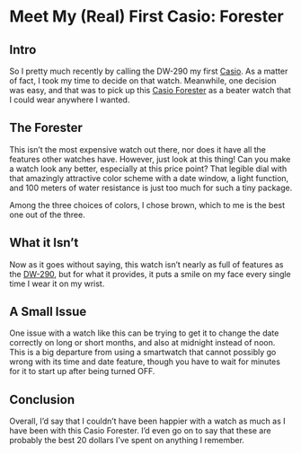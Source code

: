# Meet My (Real) First Casio: Forester

## Intro

So I pretty much recently by calling the DW-290 my first [Casio](https://www.casio.com). As a matter of fact, I took my time to decide on that watch. Meanwhile, one decision was easy, and that was to pick up this [Casio Forester](https://www.casio.com/us/watches/casio/product.FT-500WC-5BV) as a beater watch that I could wear anywhere I wanted.

## The Forester

This isn’t the most expensive watch out there, nor does it have all the features other watches have. However, just look at this thing! Can you make a watch look any better, especially at this price point? That legible dial with that amazingly attractive color scheme with a date window, a light function, and 100 meters of water resistance is just too much for such a tiny package.

Among the three choices of colors, I chose brown, which to me is the best one out of the three.

## What it Isn’t

Now as it goes without saying, this watch isn’t nearly as full of features as the [DW-290](https://www.casio.com/us/watches/casio/product.DW-290-1V), but for what it provides, it puts a smile on my face every single time I wear it on my wrist.

## A Small Issue

One issue with a watch like this can be trying to get it to change the date correctly on long or short months, and also at midnight instead of noon. This is a big departure from using a smartwatch that cannot possibly go wrong with its time and date feature, though you have to wait for minutes for it to start up after being turned OFF.

## Conclusion

Overall, I’d say that I couldn’t have been happier with a watch as much as I have been with this Casio Forester. I’d even go on to say that these are probably the best 20 dollars I’ve spent on anything I remember.
